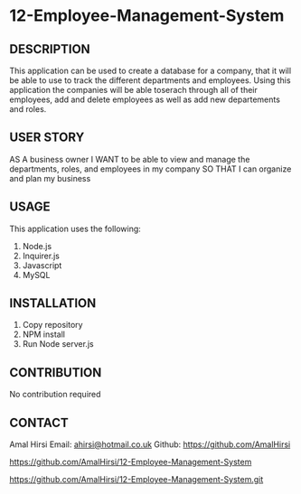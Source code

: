 # 12-Employee-Management-System

## DESCRIPTION
This application can be used to create a database for a company, that it will be able to use to track the different departments and employees. Using this application the companies will be able toserach through all of their employees, add and delete employees as well as add new departements and roles.

## USER STORY
AS A business owner
I WANT to be able to view and manage the departments, roles, and employees in my company
SO THAT I can organize and plan my business


## USAGE
This application uses the following:
1. Node.js
2. Inquirer.js
3. Javascript
4. MySQL

## INSTALLATION
1. Copy repository
2. NPM install
3. Run Node server.js

## CONTRIBUTION
No contribution required

## CONTACT
Amal Hirsi
Email: ahirsi@hotmail.co.uk
Github: https://github.com/AmalHirsi

https://github.com/AmalHirsi/12-Employee-Management-System

https://github.com/AmalHirsi/12-Employee-Management-System.git



